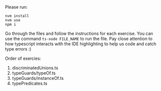 Please run:

```
nvm install
nvm use
npm i
```

Go through the files and follow the instructions for each exercise.
You can use the command `ts-node FILE_NAME` to run the file.
Pay close attention to how typescript interacts with the IDE highlighting to help us code and catch type errors :)

Order of exercies:

1. discriminatedUnions.ts
2. typeGuards/typeOf.ts 
3. typeGuards/instanceOf.ts
4. typePredicates.ts